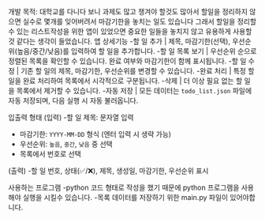 개발 목적: 대학교를 다니다 보니 과제도 많고 챙겨야 할것도 많아서 할일을 정리하지 않으면 실수로 몇개를 잊어버려서 마감기한을 놓치는 일도 있습니다 
           그래서 할일을 정리할수 있는 리스트작성을 위한 앱이 있었으면 중요한 일들을 놓치지 않고 유용하게 사용할것 같다는 생각이 들었습니다.
앱 상세기능 
-할 일 추가 | 제목, 마감기한(선택), 우선순위(높음/중간/낮음)를 입력하여 할 일을 추가합니다. 
-할 일 목록 보기 | 우선순위 순으로 정렬된 목록을 확인할 수 있습니다. 완료 여부와 마감기한이 함께 표시됩니다. 
-할 일 수정 | 기존 할 일의 제목, 마감기한, 우선순위를 변경할 수 있습니다. 
-완료 처리 | 특정 할 일을 완료 처리하여 목록에서 시각적으로 구분됩니다. 
-삭제 | 더 이상 필요 없는 할 일을 목록에서 제거할 수 있습니다. 
-자동 저장 | 모든 데이터는 `todo_list.json` 파일에 자동 저장되며, 다음 실행 시 자동 불러옵니다. 

입출력 형태
(입력)
 -할 일 제목: 문자열 입력
- 마감기한: `YYYY-MM-DD` 형식 (엔터 입력 시 생략 가능)
- 우선순위: `높음`, `중간`, `낮음` 중 선택
- 목록에서 번호로 선택 

(출력)
-할 일 번호, 상태(✅/❌), 제목, 생성일, 마감기한, 우선순위 표시

사용하는 프로그램
-python 코드 형태로 작성을 했기 때문에 python 프로그램을 사용해야 실행을 시킬수 있습니다.
-목록 데이터를 저장하기 위한 main.py 파일이 있어야합니다.


